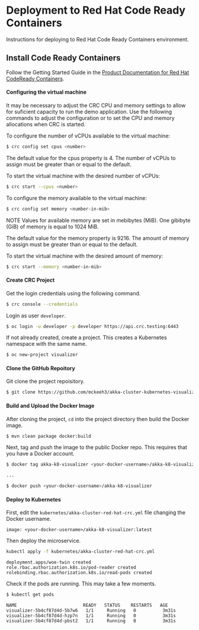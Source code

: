 
# Deployment to Red Hat Code Ready Containers

Instructions for deploying to Red Hat Code Ready Containers environment.

## Install Code Ready Containers

Follow the Getting Started Guide in the [Product Documentation for Red Hat CodeReady Containers](https://access.redhat.com/documentation/en-us/red_hat_codeready_containers/1.17/).

#### Configuring the virtual machine

It may be necessary to adjust the CRC CPU and memory settings to allow for suficient capacity to run the demo application. Use the following commands to adjust the configuration or to set the CPU and memory allocations when CRC is started.

To configure the number of vCPUs available to the virtual machine:

~~~bash
$ crc config set cpus <number>
~~~

The default value for the cpus property is 4. The number of vCPUs to assign must be greater than or equal to the default.

To start the virtual machine with the desired number of vCPUs:

~~~bash
$ crc start --cpus <number>
~~~

To configure the memory available to the virtual machine:

~~~bash
$ crc config set memory <number-in-mib>
~~~

NOTE
Values for available memory are set in mebibytes (MiB). One gibibyte (GiB) of memory is equal to 1024 MiB.

The default value for the memory property is 9216. The amount of memory to assign must be greater than or equal to the default.

To start the virtual machine with the desired amount of memory:

~~~bash
$ crc start --memory <number-in-mib>
~~~

#### Create CRC Project

Get the login credentials using the following command.

~~~bash
$ crc console --credentials
~~~

Login as user `developer`.

~~~bash
$ oc login -u developer -p developer https://api.crc.testing:6443
~~~

If not already created, create a project. This creates a Kubernetes namespace with the same name.

~~~bash
$ oc new-project visualizer
~~~

#### Clone the GitHub Repoitory

Git clone the project repoisitory.

~~~bash
$ git clone https://github.com/mckeeh3/akka-cluster-kubernetes-visualizer.git
~~~

#### Build and Upload the Docker Image

After cloning the project, `cd` into the project directory then build the Docker image.

~~~bash
$ mvn clean package docker:build
~~~

Next, tag and push the image to the public Docker repo. This requires that you have a Docker account.

~~~bash
$ docker tag akka-k8-visualizer <your-docker-username>/akka-k8-visualizer:latest

...

$ docker push <your-docker-username>/akka-k8-visualizer
~~~

#### Deploy to Kubernetes

First, edit the `kubernetes/akka-cluster-red-hat-crc.yml` file changing the Docker username.

~~~
image: <your-docker-username>/akka-k8-visualizer:latest
~~~

Then deploy the microservice.

~~~bash
kubectl apply -f kubernetes/akka-cluster-red-hat-crc.yml
~~~
~~~
deployment.apps/woe-twin created
role.rbac.authorization.k8s.io/pod-reader created
rolebinding.rbac.authorization.k8s.io/read-pods created
~~~

Check if the pods are running. This may take a few moments.

~~~bash
$ kubectl get pods                                          
~~~
~~~
NAME                         READY   STATUS    RESTARTS   AGE
visualizer-5b4cf87d4d-5b7w6   1/1     Running   0          3m31s
visualizer-5b4cf87d4d-hzp7n   1/1     Running   0          3m31s
visualizer-5b4cf87d4d-pbst2   1/1     Running   0          3m31s
~~~

